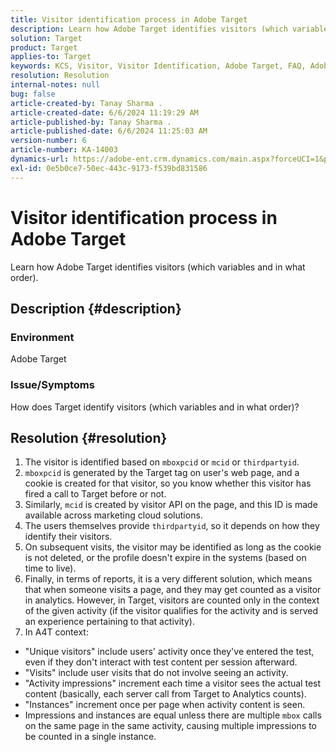 ```yaml
---
title: Visitor identification process in Adobe Target
description: Learn how Adobe Target identifies visitors (which variables and in what order).
solution: Target
product: Target
applies-to: Target
keywords: KCS, Visitor, Visitor Identification, Adobe Target, FAQ, Adobe Analytics, activity impressions, instances, unique visitors, visits
resolution: Resolution
internal-notes: null
bug: false
article-created-by: Tanay Sharma .
article-created-date: 6/6/2024 11:19:29 AM
article-published-by: Tanay Sharma .
article-published-date: 6/6/2024 11:25:03 AM
version-number: 6
article-number: KA-14003
dynamics-url: https://adobe-ent.crm.dynamics.com/main.aspx?forceUCI=1&pagetype=entityrecord&etn=knowledgearticle&id=afaf33a3-f623-ef11-840b-6045bd0065b6
exl-id: 0e5b0ce7-50ec-443c-9173-f539bd831586
---
```

# Visitor identification process in Adobe Target


Learn how Adobe Target identifies visitors (which variables and in what order).

## Description {#description}


### Environment

Adobe Target



### Issue/Symptoms

How does Target identify visitors (which variables and in what order)?


## Resolution {#resolution}


1. The visitor is identified based on `mboxpcid` or `mcid` or `thirdpartyid`.
2. `mboxpcid` is generated by the Target tag on user's web page, and a cookie is created for that visitor, so you know whether this visitor has fired a call to Target before or not.
3. Similarly, `mcid` is created by visitor API on the page, and this ID is made available across marketing cloud solutions.
4. The users themselves provide `thirdpartyid`, so it depends on how they identify their visitors.
5. On subsequent visits, the visitor may be identified as long as the cookie is not deleted, or the profile doesn't expire in the systems (based on time to live).
6. Finally, in terms of reports, it is a very different solution, which means that when someone visits a page, and they may get counted as a visitor in analytics. However, in Target, visitors are counted only in the context of the given activity (if the visitor qualifies for the activity and is served an experience pertaining to that activity).
7. In A4T context:


- "Unique visitors" include users' activity once they've entered the test, even if they don't interact with test content per session afterward.
- "Visits" include user visits that do not involve seeing an activity.
- "Activity impressions" increment each time a visitor sees the actual test content (basically, each server call from Target to Analytics counts).
- "Instances" increment once per page when activity content is seen.
- Impressions and instances are equal unless there are multiple `mbox` calls on the same page in the same activity, causing multiple impressions to be counted in a single instance.
